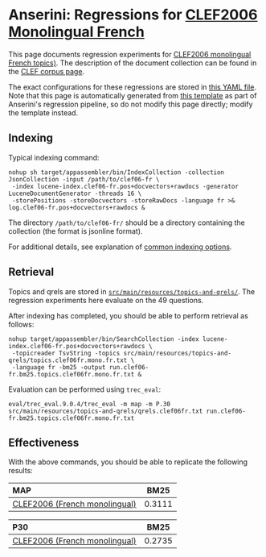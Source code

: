 # Anserini: Regressions for [CLEF2006 Monolingual French](http://www.clef-initiative.eu/edition/clef2006)

This page documents regression experiments for [CLEF2006 monolingual French topics)](http://www.clef-initiative.eu/edition/clef2006).
The description of the document collection can be found in the [CLEF corpus page](http://www.clef-initiative.eu/dataset/corpus).

The exact configurations for these regressions are stored in [this YAML file](../src/main/resources/regression/clef06-fr.yaml).
Note that this page is automatically generated from [this template](../src/main/resources/docgen/templates/celf06-fr.template) as part of Anserini's regression pipeline, so do not modify this page directly; modify the template instead.

## Indexing

Typical indexing command:

```
nohup sh target/appassembler/bin/IndexCollection -collection JsonCollection -input /path/to/clef06-fr \
 -index lucene-index.clef06-fr.pos+docvectors+rawdocs -generator LuceneDocumentGenerator -threads 16 \
 -storePositions -storeDocvectors -storeRawDocs -language fr >& log.clef06-fr.pos+docvectors+rawdocs &
```

The directory `/path/to/clef06-fr/` should be a directory containing the collection (the format is jsonline format).

For additional details, see explanation of [common indexing options](common-indexing-options.md).

## Retrieval

Topics and qrels are stored in [`src/main/resources/topics-and-qrels/`](../src/main/resources/topics-and-qrels/).
The regression experiments here evaluate on the 49 questions.

After indexing has completed, you should be able to perform retrieval as follows:

```
nohup target/appassembler/bin/SearchCollection -index lucene-index.clef06-fr.pos+docvectors+rawdocs \
 -topicreader TsvString -topics src/main/resources/topics-and-qrels/topics.clef06fr.mono.fr.txt \
 -language fr -bm25 -output run.clef06-fr.bm25.topics.clef06fr.mono.fr.txt &

```

Evaluation can be performed using `trec_eval`:

```
eval/trec_eval.9.0.4/trec_eval -m map -m P.30 src/main/resources/topics-and-qrels/qrels.clef06fr.txt run.clef06-fr.bm25.topics.clef06fr.mono.fr.txt

```

## Effectiveness

With the above commands, you should be able to replicate the following results:

MAP                                     | BM25      |
:---------------------------------------|-----------|
[CLEF2006 (French monolingual)](http://www.clef-initiative.eu/edition/clef2006)| 0.3111    |


P30                                     | BM25      |
:---------------------------------------|-----------|
[CLEF2006 (French monolingual)](http://www.clef-initiative.eu/edition/clef2006)| 0.2735    |


